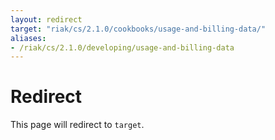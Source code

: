 ```yaml
---
layout: redirect
target: "riak/cs/2.1.0/cookbooks/usage-and-billing-data/"
aliases:
- /riak/cs/2.1.0/developing/usage-and-billing-data
---
```


# Redirect

This page will redirect to `target`.

